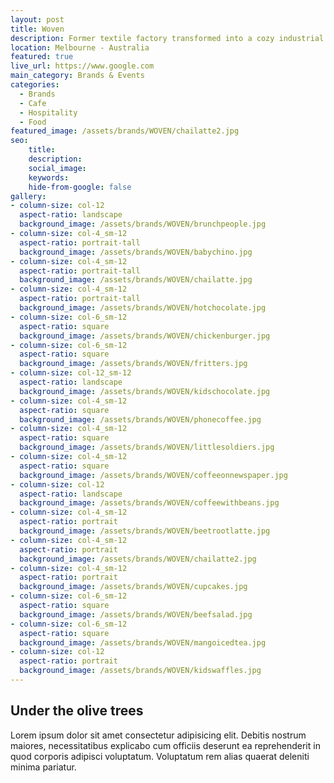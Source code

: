 ```yaml
---
layout: post
title: Woven
description: Former textile factory transformed into a cozy industrial cafe in the heart of Yarraville
location: Melbourne - Australia
featured: true
live_url: https://www.google.com
main_category: Brands & Events
categories:
  - Brands
  - Cafe
  - Hospitality
  - Food
featured_image: /assets/brands/WOVEN/chailatte2.jpg
seo:
    title:
    description:
    social_image:
    keywords:
    hide-from-google: false 
gallery:
- column-size: col-12
  aspect-ratio: landscape
  background_image: /assets/brands/WOVEN/brunchpeople.jpg
- column-size: col-4_sm-12
  aspect-ratio: portrait-tall
  background_image: /assets/brands/WOVEN/babychino.jpg
- column-size: col-4_sm-12
  aspect-ratio: portrait-tall
  background_image: /assets/brands/WOVEN/chailatte.jpg
- column-size: col-4_sm-12
  aspect-ratio: portrait-tall
  background_image: /assets/brands/WOVEN/hotchocolate.jpg
- column-size: col-6_sm-12
  aspect-ratio: square
  background_image: /assets/brands/WOVEN/chickenburger.jpg
- column-size: col-6_sm-12
  aspect-ratio: square
  background_image: /assets/brands/WOVEN/fritters.jpg
- column-size: col-12_sm-12
  aspect-ratio: landscape
  background_image: /assets/brands/WOVEN/kidschocolate.jpg
- column-size: col-4_sm-12
  aspect-ratio: square
  background_image: /assets/brands/WOVEN/phonecoffee.jpg
- column-size: col-4_sm-12
  aspect-ratio: square
  background_image: /assets/brands/WOVEN/littlesoldiers.jpg
- column-size: col-4_sm-12
  aspect-ratio: square
  background_image: /assets/brands/WOVEN/coffeeonnewspaper.jpg
- column-size: col-12
  aspect-ratio: landscape
  background_image: /assets/brands/WOVEN/coffeewithbeans.jpg
- column-size: col-4_sm-12
  aspect-ratio: portrait
  background_image: /assets/brands/WOVEN/beetrootlatte.jpg
- column-size: col-4_sm-12
  aspect-ratio: portrait
  background_image: /assets/brands/WOVEN/chailatte2.jpg
- column-size: col-4_sm-12
  aspect-ratio: portrait
  background_image: /assets/brands/WOVEN/cupcakes.jpg
- column-size: col-6_sm-12
  aspect-ratio: square
  background_image: /assets/brands/WOVEN/beefsalad.jpg
- column-size: col-6_sm-12
  aspect-ratio: square
  background_image: /assets/brands/WOVEN/mangoicedtea.jpg
- column-size: col-12
  aspect-ratio: portrait
  background_image: /assets/brands/WOVEN/kidswaffles.jpg
---
```


## Under the olive trees

Lorem ipsum dolor sit amet consectetur adipisicing elit. Debitis nostrum maiores, necessitatibus explicabo cum officiis deserunt ea reprehenderit in quod corporis adipisci voluptatum. Voluptatum rem alias quaerat deleniti minima pariatur.


